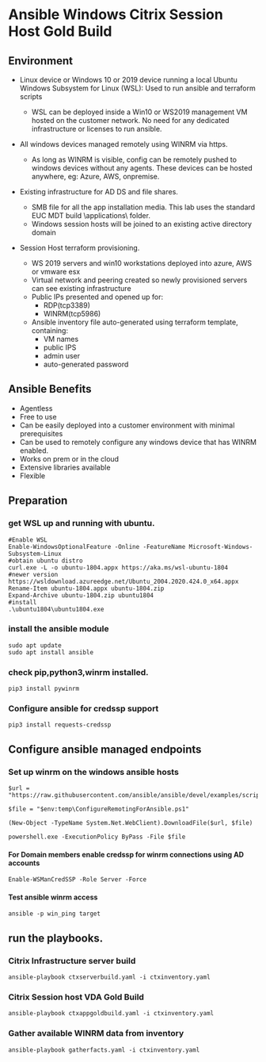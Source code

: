 # Ansible Windows Citrix Session Host Gold Build

## Environment

- Linux device or Windows 10 or 2019 device running a local Ubuntu Windows Subsystem for Linux (WSL): Used to run ansible and terraform scripts
  - WSL can be deployed inside a Win10 or WS2019 management VM hosted on the customer network.  No need for any dedicated infrastructure or licenses to run ansible.

- All windows devices managed remotely using WINRM via https.
  - As long as WINRM is visible, config can be remotely pushed to windows devices without any agents.  These devices can be hosted anywhere, eg: Azure, AWS, onpremise.

- Existing infrastructure for AD DS and file shares.
  - SMB file for all the app installation media.  This lab uses the standard EUC MDT build \applications\ folder.
  - Windows session hosts will be joined to an existing active directory domain

- Session Host terraform provisioning.
  - WS 2019 servers and win10 workstations deployed into azure, AWS or vmware esx
  - Virtual network and peering created so newly provisioned servers can see existing infrastructure
  - Public IPs presented and opened up for:
    - RDP(tcp3389)
    - WINRM(tcp5986)
  - Ansible inventory file auto-generated using terraform template, containing:
    - VM names
    - public IPS
    - admin user
    - auto-generated password

## Ansible Benefits

- Agentless
- Free to use
- Can be easily deployed into a customer environment with minimal prerequisites
- Can be used to remotely configure any windows device that has WINRM enabled.
- Works on prem or in the cloud
- Extensive libraries available
- Flexible

## Preparation

### get WSL up and running with ubuntu.
```
#Enable WSL
Enable-WindowsOptionalFeature -Online -FeatureName Microsoft-Windows-Subsystem-Linux
#obtain ubuntu distro
curl.exe -L -o ubuntu-1804.appx https://aka.ms/wsl-ubuntu-1804
#newer version https://wsldownload.azureedge.net/Ubuntu_2004.2020.424.0_x64.appx
Rename-Item ubuntu-1804.appx ubuntu-1804.zip
Expand-Archive ubuntu-1804.zip ubuntu1804
#install
.\ubuntu1804\ubuntu1804.exe
```
### install the ansible module
```
sudo apt update
sudo apt install ansible
```  

### check pip,python3,winrm installed.

```
pip3 install pywinrm
```

### Configure ansible for credssp support

```
pip3 install requests-credssp
```

## Configure ansible managed endpoints

### Set up winrm on the windows ansible hosts

```
$url = "https://raw.githubusercontent.com/ansible/ansible/devel/examples/scripts/ConfigureRemotingForAnsible.ps1"

$file = "$env:temp\ConfigureRemotingForAnsible.ps1"

(New-Object -TypeName System.Net.WebClient).DownloadFile($url, $file)

powershell.exe -ExecutionPolicy ByPass -File $file
```

#### For Domain members enable credssp for winrm connections using AD accounts

```
Enable-WSManCredSSP -Role Server -Force
```

#### Test ansible winrm access

```
ansible -p win_ping target
```  


## run the playbooks.

### Citrix Infrastructure server build
```
ansible-playbook ctxserverbuild.yaml -i ctxinventory.yaml
```
### Citrix Session host VDA Gold Build
```
ansible-playbook ctxappgoldbuild.yaml -i ctxinventory.yaml
```
### Gather available WINRM data from inventory
```
ansible-playbook gatherfacts.yaml -i ctxinventory.yaml
```
  
